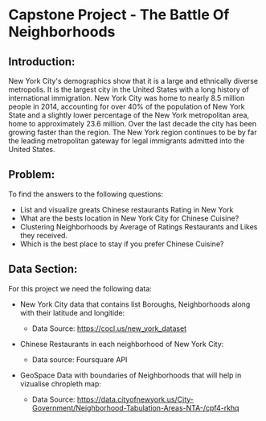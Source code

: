 # Capstone Project - The Battle Of Neighborhoods 

## Introduction:

New York City's demographics show that it is a large and ethnically diverse metropolis.
It is the largest city in the United States with a long history of international immigration.
New York City was home to nearly 8.5 million people in 2014, accounting for over
40% of the population of New York State and a slightly lower percentage of the New
York metropolitan area, home to approximately 23.6 million. Over the last decade the
city has been growing faster than the region. The New York region continues to be by
far the leading metropolitan gateway for legal immigrants admitted into the United
States.

## Problem:

To find the answers to the following questions:
- List and visualize greats Chinese restaurants Rating in New York
- What are the bests location in New York City for Chinese Cuisine?
- Clustering Neighborhoods by Average of Ratings Restaurants and Likes they received.
- Which is the best place to stay if you prefer Chinese Cuisine?

## Data Section:

For this project we need the following data:
  - New York City data that contains list Boroughs, Neighborhoods along with their latitude and longitide:
    - Data Source: https://cocl.us/new_york_dataset
  
  - Chinese Restaurants in each neighborhood of New York City:
    - Data source: Foursquare API
    
  - GeoSpace Data with boundaries of Neighborhoods that will help in vizualise chropleth map:
    - Data Source: https://data.cityofnewyork.us/City-Government/Neighborhood-Tabulation-Areas-NTA-/cpf4-rkhq
